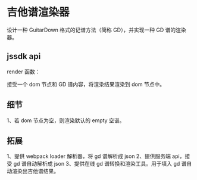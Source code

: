 # 吉他谱渲染器

设计一种 GuitarDown 格式的记谱方法（简称 GD），并实现一种 GD 谱的渲染器。

## jssdk api

render 函数：

接受一个 dom 节点和 GD 谱内容，将渲染结果渲染到 dom 节点中。

## 细节

1、若 dom 节点为空，则渲染默认的 empty 空谱。

## 拓展

1、提供 webpack loader 解析器，将 gd 谱解析成 json
2、提供服务端 api，接受 gd 谱自动解析成 json
3、提供在线 gd 谱转换和渲染工具。用于填入 gd 谱自动渲染出吉他谱结果。

